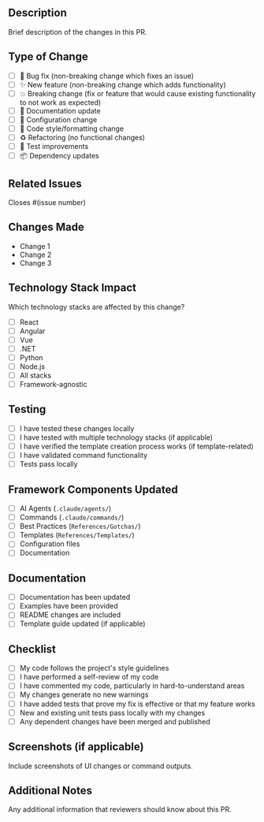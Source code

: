 ## Description
Brief description of the changes in this PR.

## Type of Change
- [ ] 🐛 Bug fix (non-breaking change which fixes an issue)
- [ ] ✨ New feature (non-breaking change which adds functionality)
- [ ] 💥 Breaking change (fix or feature that would cause existing functionality to not work as expected)
- [ ] 📝 Documentation update
- [ ] 🔧 Configuration change
- [ ] 🎨 Code style/formatting change
- [ ] ♻️ Refactoring (no functional changes)
- [ ] 🧪 Test improvements
- [ ] 📦 Dependency updates

## Related Issues
Closes #(issue number)

## Changes Made
- Change 1
- Change 2
- Change 3

## Technology Stack Impact
Which technology stacks are affected by this change?
- [ ] React
- [ ] Angular
- [ ] Vue
- [ ] .NET
- [ ] Python
- [ ] Node.js
- [ ] All stacks
- [ ] Framework-agnostic

## Testing
- [ ] I have tested these changes locally
- [ ] I have tested with multiple technology stacks (if applicable)
- [ ] I have verified the template creation process works (if template-related)
- [ ] I have validated command functionality
- [ ] Tests pass locally

## Framework Components Updated
- [ ] AI Agents (`.claude/agents/`)
- [ ] Commands (`.claude/commands/`)
- [ ] Best Practices (`References/Gotchas/`)
- [ ] Templates (`References/Templates/`)
- [ ] Configuration files
- [ ] Documentation

## Documentation
- [ ] Documentation has been updated
- [ ] Examples have been provided
- [ ] README changes are included
- [ ] Template guide updated (if applicable)

## Checklist
- [ ] My code follows the project's style guidelines
- [ ] I have performed a self-review of my code
- [ ] I have commented my code, particularly in hard-to-understand areas
- [ ] My changes generate no new warnings
- [ ] I have added tests that prove my fix is effective or that my feature works
- [ ] New and existing unit tests pass locally with my changes
- [ ] Any dependent changes have been merged and published

## Screenshots (if applicable)
Include screenshots of UI changes or command outputs.

## Additional Notes
Any additional information that reviewers should know about this PR.
